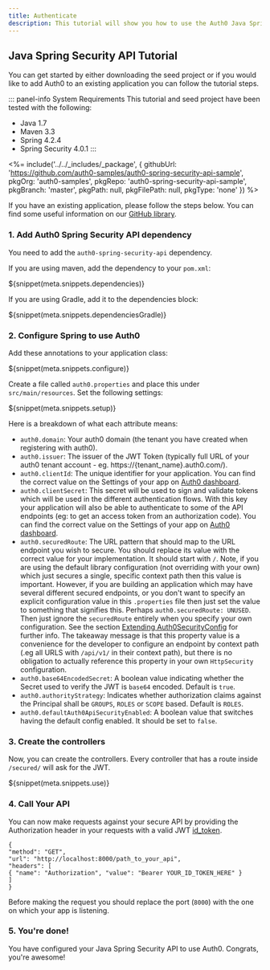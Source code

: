 ```yaml
---
title: Authenticate
description: This tutorial will show you how to use the Auth0 Java Spring Security SDK to add authentication and authorization to your API.
---
```


## Java Spring Security API Tutorial

You can get started by either downloading the seed project or if you would like to add Auth0 to an existing application you can follow the tutorial steps.

::: panel-info System Requirements
This tutorial and seed project have been tested with the following:

* Java 1.7
* Maven 3.3
* Spring 4.2.4
* Spring Security 4.0.1
:::

<%= include('../../_includes/_package', {
githubUrl: 'https://github.com/auth0-samples/auth0-spring-security-api-sample',
pkgOrg: 'auth0-samples',
pkgRepo: 'auth0-spring-security-api-sample',
pkgBranch: 'master',
pkgPath: null,
pkgFilePath: null,
pkgType: 'none'
}) %>

If you have an existing application, please follow the steps below. You can find some useful information on our [GitHub library](https://github.com/auth0/auth0-spring-security-api).

### 1. Add Auth0 Spring Security API dependency

You need to add the `auth0-spring-security-api` dependency.

If you are using maven, add the dependency to your `pom.xml`:

${snippet(meta.snippets.dependencies)}

If you are using Gradle, add it to the dependencies block:

${snippet(meta.snippets.dependenciesGradle)}

### 2. Configure Spring to use Auth0

Add these annotations to your application class:

${snippet(meta.snippets.configure)}

Create a file called `auth0.properties` and place this under `src/main/resources`. Set the following settings:

${snippet(meta.snippets.setup)}

Here is a breakdown of what each attribute means:

- `auth0.domain`: Your auth0 domain (the tenant you have created when registering with auth0).
- `auth0.issuer`: The issuer of the JWT Token (typically full URL of your auth0 tenant account - eg. https://{tenant_name}.auth0.com/).
- `auth0.clientId`: The unique identifier for your application. You can find the correct value on the Settings of your app on [Auth0 dashboard](${uiURL}/#/).
- `auth0.clientSecret`: This secret will be used to sign and validate tokens which will be used in the different authentication flows. With this key your application will also be able to authenticate to some of the API endpoints (eg: to get an access token from an authorization code). You can find the correct value on the Settings of your app on [Auth0 dashboard](${uiURL}/#/).
- `auth0.securedRoute`: The URL pattern that should map to the URL endpoint you wish to secure. You should replace its value with the correct value for your implementation. It should start with `/`. Note, if you are using the default library configuration (not overriding with your own) which just secures a single, specific context path then this value is important. However, if you are building an application which may have several different secured endpoints, or you don't want to specify an explicit configuration value in this `.properties` file then just set the value to something that signifies this. Perhaps `auth0.securedRoute: UNUSED`. Then just ignore the `securedRoute` entirely when you specify your own configuration. See the section [Extending Auth0SecurityConfig](https://github.com/auth0/auth0-spring-security-api#extending-auth0securityconfig) for further info. The takeaway message is that this property value is a convenience for the developer to configure an endpoint by context path (.eg all URLS with `/api/v1/` in their context path), but there is no obligation to actually reference this property in your own `HttpSecurity` configuration.
- `auth0.base64EncodedSecret`: A boolean value indicating whether the Secret used to verify the JWT is `base64` encoded. Default is `true`.
- `auth0.authorityStrategy`: Indicates whether authorization claims against the Principal shall be `GROUPS`, `ROLES` or `SCOPE` based. Default is `ROLES`.
- `auth0.defaultAuth0ApiSecurityEnabled`: A boolean value that switches having the default config enabled. It should be set to `false`.

### 3. Create the controllers

Now, you can create the controllers. Every controller that has a route inside `/secured/` will ask for the JWT.

${snippet(meta.snippets.use)}

### 4. Call Your API

You can now make requests against your secure API by providing the Authorization header in your requests with a valid JWT [id_token](/tokens#auth0-id_token-jwt-).

```har
{
"method": "GET",
"url": "http://localhost:8000/path_to_your_api",
"headers": [
{ "name": "Authorization", "value": "Bearer YOUR_ID_TOKEN_HERE" }
]
}
```

Before making the request you should replace the port (`8000`) with the one on which your app is listening.

### 5. You're done!

You have configured your Java Spring Security API to use Auth0. Congrats, you're awesome!
